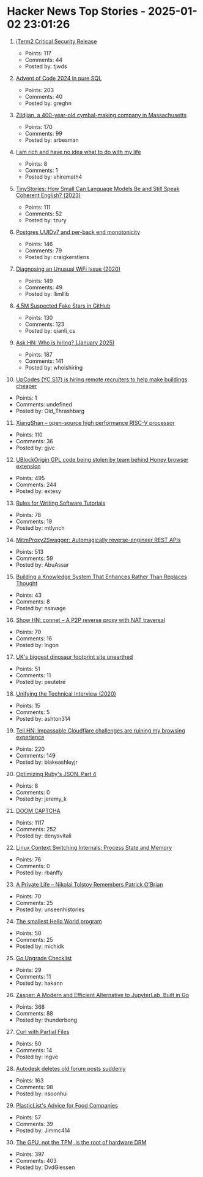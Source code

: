 # Hacker News Top Stories - 2025-01-02 23:01:26

1. [iTerm2 Critical Security Release](https://iterm2.com/downloads/stable/iTerm2-3_5_11.changelog)
   - Points: 117
   - Comments: 44
   - Posted by: tjwds

2. [Advent of Code 2024 in pure SQL](http://databasearchitects.blogspot.com/2024/12/advent-of-code-2024-in-pure-sql.html)
   - Points: 203
   - Comments: 40
   - Posted by: greghn

3. [Zildjian, a 400-year-old cymbal-making company in Massachusetts](https://www.wbur.org/news/2024/12/16/400-years-zildjian-cymbals-massachusetts)
   - Points: 170
   - Comments: 99
   - Posted by: arbesman

4. [I am rich and have no idea what to do with my life](https://vinay.sh/i-am-rich-and-have-no-idea-what-to-do-with-my-life/)
   - Points: 8
   - Comments: 1
   - Posted by: vhiremath4

5. [TinyStories: How Small Can Language Models Be and Still Speak Coherent English? (2023)](https://arxiv.org/abs/2305.07759)
   - Points: 111
   - Comments: 52
   - Posted by: tzury

6. [Postgres UUIDv7 and per-back end monotonicity](https://brandur.org/fragments/uuid-v7-monotonicity)
   - Points: 146
   - Comments: 79
   - Posted by: craigkerstiens

7. [Diagnosing an Unusual WiFi Issue (2020)](https://ryuuta.net/blog/diagnosing-an-unsual-wifi-issue/)
   - Points: 149
   - Comments: 49
   - Posted by: llimllib

8. [4.5M Suspected Fake Stars in GitHub](https://arxiv.org/abs/2412.13459)
   - Points: 130
   - Comments: 123
   - Posted by: qianli_cs

9. [Ask HN: Who is hiring? (January 2025)](undefined)
   - Points: 187
   - Comments: 141
   - Posted by: whoishiring

10. [UpCodes (YC S17) is hiring remote recruiters to help make buildings cheaper](https://up.codes/careers?utm_source=HN)
   - Points: 1
   - Comments: undefined
   - Posted by: Old_Thrashbarg

11. [XiangShan – open-source high performance RISC-V processor](https://github.com/OpenXiangShan/XiangShan)
   - Points: 110
   - Comments: 36
   - Posted by: gjvc

12. [UBlockOrigin GPL code being stolen by team behind Honey browser extension](https://old.reddit.com/r/uBlockOrigin/comments/1hr6xjc/ubo_quick_filters_list_being_stolen_by_team/)
   - Points: 495
   - Comments: 244
   - Posted by: extesy

13. [Rules for Writing Software Tutorials](https://refactoringenglish.com/chapters/rules-for-software-tutorials/)
   - Points: 78
   - Comments: 19
   - Posted by: mtlynch

14. [MitmProxy2Swagger: Automagically reverse-engineer REST APIs](https://github.com/alufers/mitmproxy2swagger)
   - Points: 513
   - Comments: 59
   - Posted by: AbuAssar

15. [Building a Knowledge System That Enhances Rather Than Replaces Thought](https://nsavage.substack.com/p/beyond-rag-building-a-knowledge-management)
   - Points: 43
   - Comments: 8
   - Posted by: nsavage

16. [Show HN: connet – A P2P reverse proxy with NAT traversal](https://github.com/connet-dev/connet)
   - Points: 70
   - Comments: 16
   - Posted by: Ingon

17. [UK's biggest dinosaur footprint site unearthed](https://www.bbc.com/news/articles/c24nzeqq1l2o)
   - Points: 51
   - Comments: 11
   - Posted by: peutetre

18. [Unifying the Technical Interview (2020)](https://aphyr.com/posts/354-unifying-the-technical-interview)
   - Points: 15
   - Comments: 5
   - Posted by: ashton314

19. [Tell HN: Impassable Cloudflare challenges are ruining my browsing experience](undefined)
   - Points: 220
   - Comments: 149
   - Posted by: blakeashleyjr

20. [Optimizing Ruby's JSON, Part 4](https://byroot.github.io/ruby/json/2024/12/29/optimizing-ruby-json-part-4.html)
   - Points: 8
   - Comments: 0
   - Posted by: jeremy_k

21. [DOOM CAPTCHA](https://doom-captcha.vercel.app/)
   - Points: 1117
   - Comments: 252
   - Posted by: denysvitali

22. [Linux Context Switching Internals: Process State and Memory](https://blog.codingconfessions.com/p/linux-context-switching-internals)
   - Points: 76
   - Comments: 0
   - Posted by: rbanffy

23. [A Private Life – Nikolai Tolstoy Remembers Patrick O'Brian](https://www.unseenhistories.com/tolstoy-patrick-o-brian)
   - Points: 70
   - Comments: 25
   - Posted by: unseenhistories

24. [The smallest Hello World program](https://blog.lohr.dev/smol-hello-world)
   - Points: 50
   - Comments: 25
   - Posted by: michidk

25. [Go Upgrade Checklist](https://hakann.substack.com/p/go-upgrade-checklist)
   - Points: 29
   - Comments: 11
   - Posted by: hakann

26. [Zasper: A Modern and Efficient Alternative to JupyterLab, Built in Go](https://github.com/zasper-io/zasper)
   - Points: 368
   - Comments: 88
   - Posted by: thunderbong

27. [Curl with Partial Files](https://daniel.haxx.se/blog/2024/12/30/curl-with-partial-files/)
   - Points: 50
   - Comments: 14
   - Posted by: ingve

28. [Autodesk deletes old forum posts suddenly](https://forums.autodesk.com/t5/net/regarding-community-content-archiving/td-p/13198106)
   - Points: 163
   - Comments: 98
   - Posted by: nsoonhui

29. [PlasticList's Advice for Food Companies](https://twitter.com/natfriedman/status/1874884925587087434)
   - Points: 57
   - Comments: 39
   - Posted by: Jimmc414

30. [The GPU, not the TPM, is the root of hardware DRM](https://mjg59.dreamwidth.org/70954.html)
   - Points: 397
   - Comments: 403
   - Posted by: DvdGiessen

